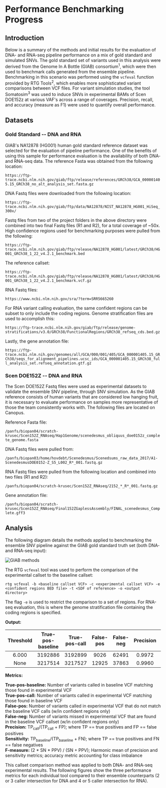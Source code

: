 # Performance Benchmarking Progress

## Introduction

Below is a summary of the methods and initial results for the evaluation of DNA- and RNA-seq pipeline performance on 
a mix of gold standard and simulated SNVs. The gold standard set of variants used in this analysis were derived from the 
Genome In A Bottle (GIAB) consortium<sup>1</sup>, which were then used to benchmark calls generated from the ensemble pipeline. 
Benchmarking in this scenario was performed using the ```vcfeval``` function provided by RTG Tools<sup>2</sup>, which enables 
more sophisticated variant comparisons between VCF files. For variant simulation studies, the tool Somatosim<sup>3</sup> was used 
to induce SNVs in experimental BAMs of Scen DOE152z at various VAF's across a range of coverages. Precision, recall, 
and accuracy (measure as F1) were used to quantify overall performance.

## Datasets

### Gold Standard -- DNA and RNA

GIAB's NA12878 (HG001) human gold standard reference dataset was selected for the evaluation of pipeline performance. One 
of the benefits of using this sample for performance evaluation is the availability of both DNA- and RNA-seq data.
The reference Fasta was obtained from the following location:

```https://ftp-trace.ncbi.nlm.nih.gov/giab/ftp/release/references/GRCh38/GCA_000001405.15_GRCh38_no_alt_analysis_set.fasta.gz```

DNA Fastq files were downloaded from the following location:

```https://ftp-trace.ncbi.nlm.nih.gov/giab/ftp/data/NA12878/NIST_NA12878_HG001_HiSeq_300x/```

Fastq files from two of the project folders in the above directory were combined into two final Fastq files (R1 and R2), 
for a total coverage of ~50x. High confidence regions used for benchmarking purposes were pulled from the following:

```https://ftp-trace.ncbi.nlm.nih.gov/giab/ftp/release/NA12878_HG001/latest/GRCh38/HG001_GRCh38_1_22_v4.2.1_benchmark.bed```

The reference callset:

```https://ftp-trace.ncbi.nlm.nih.gov/giab/ftp/release/NA12878_HG001/latest/GRCh38/HG001_GRCh38_1_22_v4.2.1_benchmark.vcf.gz```

RNA Fastq files:

```https://www.ncbi.nlm.nih.gov/sra/?term=SRR5665260```

For RNA variant calling evaluation, the same confident regions can be subset to only include the coding regions. Genome 
stratification files are used to accomplish this:

```https://ftp-trace.ncbi.nlm.nih.gov/giab/ftp/release/genome-stratifications/v3.0/GRCh38/FunctionalRegions/GRCh38_refseq_cds.bed.gz```

Lastly, the gene annotation file:

```https://ftp-trace.ncbi.nlm.nih.gov/genomes/all/GCA/000/001/405/GCA_000001405.15_GRCh38/seqs_for_alignment_pipelines.ucsc_ids/GCA_000001405.15_GRCh38_full_analysis_set.refseq_annotation.gtf.gz```

### Scen DOE152Z -- DNA and RNA

The Scen DOE152Z Fastq files were used as experimental datasets to validate the ensemble SNV pipeline, through SNV simulation. 
As the GIAB reference consists of human variants that are considered low hanging fruit, it is necessary to evaluate performance 
on samples more representative of those the team consistently works with. The following files are located on Canopus.

Reference Fasta file:

```/panfs/biopan04/scratch-krusec/Scen152Z_RNAseq/Hap1Genome/scenedesmus_obliquus_doe0152z_complete_genome.fasta```

DNA Fastq files were pulled from:

```/panfs/biopan03/home/hovdebt/Scenedesmus/Scenedsums_raw_data_2017/A1-ScenedesmusDOE0152-Z_S5_L002_R*_001.fastq.gz```

RNA Fastq files were pulled from the following location and combined into two files (R1 and R2):

```/panfs/biopan04/scratch-krusec/Scen152Z_RNAseq/2152_*_R*_001.fastq.gz```

Gene annotation file:

```/panfs/biopan04/scratch-krusec/Scen152Z_RNAseq/Final152ZGaplessAssembly/FINAL_scenedesmus_Complete.gff3```

## Analysis

The following diagram details the methods applied to benchmarking the ensemble SNV pipeline against the GIAB gold 
standard truth set (both DNA- and RNA-seq input):

![GIAB methods](../../media/GIAB_methods.png?raw=true)

The RTG ```vcfeval``` tool was used to perform the comparison of the experimental callset to the baseline callset:

```rtg vcfeval -b <baseline callset VCF> -c <experimental callset VCF> -e <confident regions BED file> -t <SDF of reference> -o <output directory>```

The flag ```-e``` is used to restrict the comparison to a set of regions. For RNA-seq evaluation, this is where the 
genome stratification file containing the coding regions is specified.

**Output:**

| Threshold | True-pos-baseline | True-pos-call | False-pos | False-neg | Precision | Sensitivity | F-measure |
| :---: | :---: | :---: | :---: | :---: | :---: | :---: | :---: |
| 6.000 | 3192886 | 3192899 | 9026 | 62491 | 0.9972 | 0.9808 | 0.9889 |
| None | 3217514 | 3217527 | 12925 | 37863 | 0.9960 | 0.9884 | 0.9922 |

**Metrics:**

**True-pos-baseline:** Number of variants called in baseline VCF matching those found in experimental VCF  
**True-pos-call:** Number of variants called in experimental VCF matching those found in baseline VCF  
**False-pos:** Number of variants called in experimental VCF that do not match the baseline VCF calls (w/in confident regions only)  
**False-neg:** Number of variants missed in experimental VCF that are found in the baseline VCF callset (w/in confident regions only)  
**Precision:** TP<sub>call</sub>/(TP<sub>call</sub> + FP); where TP == true positives and FP == false positives  
**Sensitivity:** TP<sub>baseline</sub>/(TP<sub>baseline</sub> + FN); where TP == true positives and FN == false negatives  
**F-measure:** (2 * SN * PPV) / (SN + PPV); Harmonic mean of precision and sensitivity metrics; accuracy metric accounting for class imbalance  

This callset comparison method was applied to both DNA- and RNA-seq experimental results. The following figures show 
the three performance metrics for each individual tool compared to their ensemble counterparts (2 or 3 caller intersection 
for DNA and 4 or 5 caller intersection for RNA).











